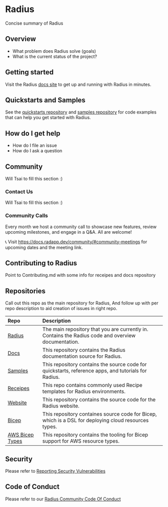 # Radius
Concise summary of Radius

## Overview
- What problem does Radius solve (goals)
- What is the current status of the project?

## Getting started
Visit the Radius [docs site](https://radapp.dev/getting-started/) to get up and running with Radius in minutes.

## Quickstarts and Samples
See the [quickstarts repository](https://docs.radapp.dev/getting-started/quickstarts/) and [samples repository](https://github.com/project-radius/samples) 
for code examples that can help you get started with Radius.

## How do I get help
- How do I file an issue 
- How do I ask a question

## Community 
Will Tsai to fill this section :)

### Contact Us
Will Tsai to fill this section :)

### Community Calls
Every month we host a community call to showcase new features, review upcoming milestones, and engage in a Q&A. All are welcome!

📞 Visit https://docs.radapp.dev/community/#community-meetings for upcoming dates and the meeting link.

## Contributing to Radius
Point to Contributing.md with some info for receipes and docs repository
## Repositories
Call out this repo as the main repository for Radius, And follow up with per repo description to aid creation of issues in right repo. 

| Repo | Description |
|:-----|:------------|
| [Radius](https://github.com/project-radius/radius) | The main repository that you are currently in. Contains the Radius code and overview documentation.
| [Docs](https://github.com/project-radius/docs) | This repository contains the Radius documentation source for Radius.
| [Samples](https://github.com/project-radius/samples) | This repository contains the source code for quickstarts, reference apps, and tutorials for Radius.
| [Receipes](https://github.com/project-radius/recipes) | This repo contains commonly used Recipe templates for Radius environments.
| [Website](https://github.com/project-radius/website) | This repository contains the source code for the Radius website.
| [Bicep](https://github.com/project-radius/bicep) | This repository containes source code for Bicep, which is a DSL for deploying cloud resources types. 
| [AWS Bicep Types](https://github.com/project-radius/bicep-types-aws) | This repository contains the tooling for Bicep support for AWS resource types.


## Security
Please refer to [Reporting Security Vulnerabilities](https://github.com/project-radius/radius/SECURITY.md)

## Code of Conduct
Please refer to our [Radius Community Code Of Conduct](https://github.com/project-radius/radius/CODE_OF_CONDUCT.md)